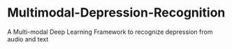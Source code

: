 # Multimodal-Depression-Recognition
A Multi-modal Deep Learning Framework to recognize depression from audio and text
